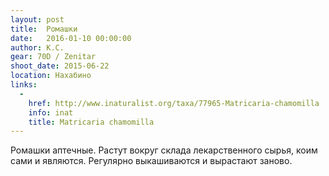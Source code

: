 ```yaml
---
layout: post
title:  Ромашки
date:   2016-01-10 00:00:00
author: К.С.
gear: 70D / Zenitar
shoot_date: 2015-06-22
location: Нахабино
links:
  -
    href: http://www.inaturalist.org/taxa/77965-Matricaria-chamomilla
    info: inat
    title: Matricaria chamomilla
---
```


Ромашки аптечные. Растут вокруг склада лекарственного сырья, коим сами и 
являются. Регулярно выкашиваются и вырастают заново.
